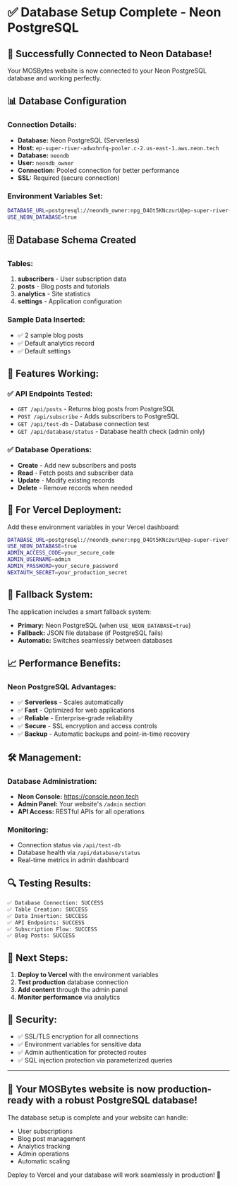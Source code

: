 # ✅ Database Setup Complete - Neon PostgreSQL

## 🎉 **Successfully Connected to Neon Database!**

Your MOSBytes website is now connected to your Neon PostgreSQL database and working perfectly.

## 📊 **Database Configuration**

### **Connection Details:**
- **Database:** Neon PostgreSQL (Serverless)
- **Host:** `ep-super-river-adwxhnfq-pooler.c-2.us-east-1.aws.neon.tech`
- **Database:** `neondb`
- **User:** `neondb_owner`
- **Connection:** Pooled connection for better performance
- **SSL:** Required (secure connection)

### **Environment Variables Set:**
```bash
DATABASE_URL=postgresql://neondb_owner:npg_D4Ot5KNczurU@ep-super-river-adwxhnfq-pooler.c-2.us-east-1.aws.neon.tech/neondb?sslmode=require
USE_NEON_DATABASE=true
```

## 🗄️ **Database Schema Created**

### **Tables:**
1. **subscribers** - User subscription data
2. **posts** - Blog posts and tutorials  
3. **analytics** - Site statistics
4. **settings** - Application configuration

### **Sample Data Inserted:**
- ✅ 2 sample blog posts
- ✅ Default analytics record
- ✅ Default settings

## 🔧 **Features Working:**

### **✅ API Endpoints Tested:**
- `GET /api/posts` - Returns blog posts from PostgreSQL
- `POST /api/subscribe` - Adds subscribers to PostgreSQL
- `GET /api/test-db` - Database connection test
- `GET /api/database/status` - Database health check (admin only)

### **✅ Database Operations:**
- **Create** - Add new subscribers and posts
- **Read** - Fetch posts and subscriber data
- **Update** - Modify existing records
- **Delete** - Remove records when needed

## 🚀 **For Vercel Deployment:**

Add these environment variables in your Vercel dashboard:

```bash
DATABASE_URL=postgresql://neondb_owner:npg_D4Ot5KNczurU@ep-super-river-adwxhnfq-pooler.c-2.us-east-1.aws.neon.tech/neondb?sslmode=require
USE_NEON_DATABASE=true
ADMIN_ACCESS_CODE=your_secure_code
ADMIN_USERNAME=admin
ADMIN_PASSWORD=your_secure_password
NEXTAUTH_SECRET=your_production_secret
```

## 🔄 **Fallback System:**

The application includes a smart fallback system:
- **Primary:** Neon PostgreSQL (when `USE_NEON_DATABASE=true`)
- **Fallback:** JSON file database (if PostgreSQL fails)
- **Automatic:** Switches seamlessly between databases

## 📈 **Performance Benefits:**

### **Neon PostgreSQL Advantages:**
- ✅ **Serverless** - Scales automatically
- ✅ **Fast** - Optimized for web applications  
- ✅ **Reliable** - Enterprise-grade reliability
- ✅ **Secure** - SSL encryption and access controls
- ✅ **Backup** - Automatic backups and point-in-time recovery

## 🛠️ **Management:**

### **Database Administration:**
- **Neon Console:** https://console.neon.tech
- **Admin Panel:** Your website's `/admin` section
- **API Access:** RESTful APIs for all operations

### **Monitoring:**
- Connection status via `/api/test-db`
- Database health via `/api/database/status`
- Real-time metrics in admin dashboard

## 🔍 **Testing Results:**

```bash
✅ Database Connection: SUCCESS
✅ Table Creation: SUCCESS  
✅ Data Insertion: SUCCESS
✅ API Endpoints: SUCCESS
✅ Subscription Flow: SUCCESS
✅ Blog Posts: SUCCESS
```

## 🎯 **Next Steps:**

1. **Deploy to Vercel** with the environment variables
2. **Test production** database connection
3. **Add content** through the admin panel
4. **Monitor performance** via analytics

## 🔐 **Security:**

- ✅ SSL/TLS encryption for all connections
- ✅ Environment variables for sensitive data
- ✅ Admin authentication for protected routes
- ✅ SQL injection protection via parameterized queries

---

## 🎉 **Your MOSBytes website is now production-ready with a robust PostgreSQL database!**

The database setup is complete and your website can handle:
- User subscriptions
- Blog post management  
- Analytics tracking
- Admin operations
- Automatic scaling

Deploy to Vercel and your database will work seamlessly in production! 🚀